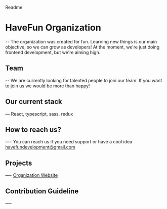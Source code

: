 Readme

# HaveFun Organization
--
The organization was created for fun. Learning new things is our main objective, so we can grow as developers!
At the moment, we're just doing frontend development, but we're aiming high.

## Team
--
We are currently looking for talented people to join our team. If you want to join us we would be more than happy!
## Our current stack
—
React, typescript, sass, redux

## How to reach us?
—-
You can reach us if you need support or have a cool idea
havefundevelopment@gmail.com

## Projects
—-
[Organization Website](https://github.com/HaveFunDev/HaveFun)

## Contribution Guideline
—-
<Coming Soon>
